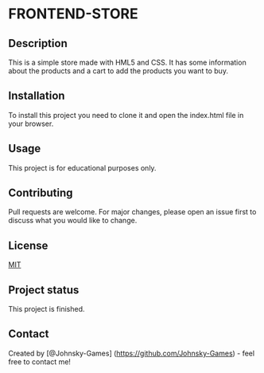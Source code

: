 # FRONTEND-STORE
## Description

This is a simple store made with HML5 and CSS. It has some information about the products and a cart to add the products you want to buy.

## Installation

To install this project you need to clone it and open the index.html file in your browser.

## Usage

This project is for educational purposes only.

## Contributing

Pull requests are welcome. For major changes, please open an issue first to discuss what you would like to change.

## License

[MIT](https://choosealicense.com/licenses/mit/)

## Project status

This project is finished.

## Contact

Created by [@Johnsky-Games] (https://github.com/Johnsky-Games) - feel free to contact me!
